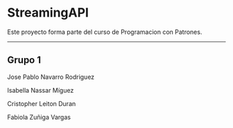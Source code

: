 # StreamingAPI

Este proyecto forma parte del curso de Programacion con Patrones.

---
## Grupo 1

Jose Pablo Navarro Rodriguez

Isabella Nassar Míguez

Cristopher Leiton Duran

Fabiola Zuñiga Vargas